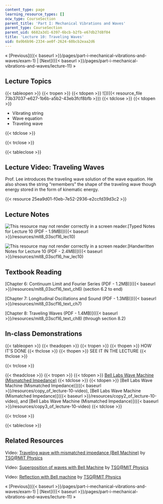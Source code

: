 ```yaml
---
content_type: page
learning_resource_types: []
ocw_type: CourseSection
parent_title: 'Part I: Mechanical Vibrations and Waves'
parent_type: CourseSection
parent_uid: 6682a3d1-6397-6bcb-b2fb-e67db27d8f04
title: 'Lecture 10: Traveling Waves'
uid: 0a9b6b96-2334-ae0f-2624-60bcb2eaa2d6
---
```


« [Previous]({{< baseurl >}}/pages/part-i-mechanical-vibrations-and-waves/exam-1) | [Next]({{< baseurl >}}/pages/part-i-mechanical-vibrations-and-waves/lecture-11) »

Lecture Topics
--------------

{{< tableopen >}}
{{< tropen >}}
{{< tdopen >}}
![]({{< resource_file 73b37037-e627-1b6b-a5b2-43eb3fcf8bfb >}})
{{< tdclose >}}
{{< tdopen >}}


*   Vibrating string
*   Wave equation
*   Traveling wave


{{< tdclose >}}

{{< trclose >}}

{{< tableclose >}}

Lecture Video: Traveling Waves
------------------------------

Prof. Lee introduces the traveling wave solution of the wave equation. He also shows the string “remembers” the shape of the traveling wave though energy stored in the form of kinematic energy.

{{< resource 25ea9d01-f0eb-7e52-2936-e2ccfd39d3c2 >}}

Lecture Notes
-------------

![This resource may not render correctly in a screen reader.](/images/inacessible.gif)[Typed Notes for Lecture 10 (PDF - 1.9MB)]({{< baseurl >}}/resources/mit8_03scf16_lec10)

![This resource may not render correctly in a screen reader.](/images/inacessible.gif)[Handwritten Notes for Lecture 10 (PDF - 2.4MB)]({{< baseurl >}}/resources/mit8_03scf16_hw_lec10)

Textbook Reading
----------------

[Chapter 6: Continuum Limit and Fourier Series (PDF - 1.2MB)]({{< baseurl >}}/resources/mit8_03scf16_text_ch6) (section 6.2 to end) 

[Chapter 7: Longitudinal Oscillations and Sound (PDF - 1.3MB)]({{< baseurl >}}/resources/mit8_03scf16_text_ch7) 

[Chapter 8: Traveling Waves (PDF - 1.4MB)]({{< baseurl >}}/resources/mit8_03scf16_text_ch8) (through section 8.2) 

In-class Demonstrations
-----------------------

{{< tableopen >}}
{{< theadopen >}}
{{< tropen >}}
{{< thopen >}}
HOW IT'S DONE
{{< thclose >}}
{{< thopen >}}
SEE IT IN THE LECTURE
{{< thclose >}}

{{< trclose >}}

{{< theadclose >}}
{{< tropen >}}
{{< tdopen >}}
[Bell Labs Wave Machine (Mismatched Impedance)](http://tsgphysics.mit.edu/front/?page=demo.php&letnum=C%2027&show=0)
{{< tdclose >}}
{{< tdopen >}}
[Bell Labs Wave Machine (Mismatched Impedance)]({{< baseurl >}}/resources/copy_of_lecture-10-video), [Bell Labs Wave Machine (Mismatched Impedance)]({{< baseurl >}}/resources/copy2_of_lecture-10-video), and [Bell Labs Wave Machine (Mismatched Impedance)]({{< baseurl >}}/resources/copy3_of_lecture-10-video)
{{< tdclose >}}

{{< trclose >}}

{{< tableclose >}}

Related Resources
-----------------

Video: [Traveling wave with mismatched impedance (Bell Machine)](https://youtu.be/AjzBGC4tGTo) by [TSG@MIT Physics](http://tsgphysics.mit.edu/front/)

Video: [Superposition of waves with Bell Machine](https://youtu.be/BWraEDaVXZM) by [TSG@MIT Physics](http://tsgphysics.mit.edu/front/)

Video: [Reflection with Bell machine](https://youtu.be/YQHbRw_hyz4) by [TSG@MIT Physics](http://tsgphysics.mit.edu/front/)

« [Previous]({{< baseurl >}}/pages/part-i-mechanical-vibrations-and-waves/exam-1) | [Next]({{< baseurl >}}/pages/part-i-mechanical-vibrations-and-waves/lecture-11) »